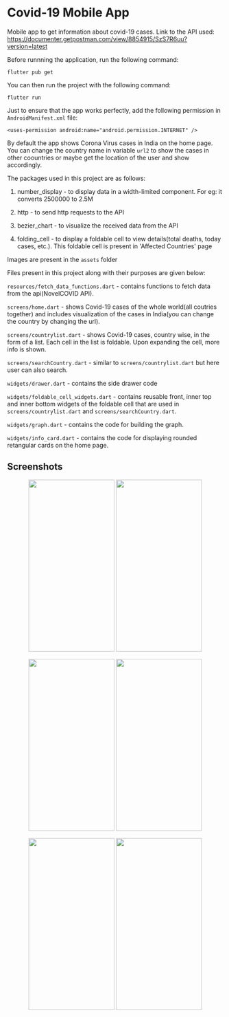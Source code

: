 # Covid-19 Mobile App

Mobile app to get information about covid-19 cases.
Link to the API used: https://documenter.getpostman.com/view/8854915/SzS7R6uu?version=latest

Before runnning the application, run the following command:
```
flutter pub get
```

You can then run the project with the following command:
```
flutter run
```

Just to ensure that the app works perfectly, add the following permission in ```AndroidManifest.xml``` file:

```
<uses-permission android:name="android.permission.INTERNET" />
```

By default the app shows Corona Virus cases in India on the home page. You can change the country name in variable ```url2``` to show the cases in other coountries or maybe get the location of the user and show accordingly.

The packages used in this project are as follows:

1. number_display - to display data in a width-limited component. For eg: it converts 2500000 to 2.5M

2. http - to send http requests to the API

3. bezier_chart - to visualize the received data from the API

4. folding_cell - to display a foldable cell to view details(total deaths, today cases, etc.). This foldable cell is present in 'Affected Countries' page


Images are present in the ```assets``` folder


Files present in this project along with their purposes are given below:

```resources/fetch_data_functions.dart``` - contains functions to fetch data from the api(NovelCOVID API).

```screens/home.dart``` - shows Covid-19 cases of the whole world(all coutries together) and includes visualization of the cases in India(you can change the country by changing the url).

```screens/countrylist.dart``` - shows Covid-19 cases, country wise, in the form of a list. Each cell in the list is foldable. Upon expanding the cell, more info is shown.


```screens/searchCountry.dart``` - similar to ```screens/countrylist.dart``` but here user can also search.

```widgets/drawer.dart``` - contains the side drawer code

```widgets/foldable_cell_widgets.dart``` - contains reusable front, inner top and inner bottom widgets of the foldable cell that are used in ```screens/countrylist.dart``` and ```screens/searchCountry.dart```.

```widgets/graph.dart``` - contains the code for building the graph.

```widgets/info_card.dart``` - contains the code for displaying rounded retangular cards on the home page.

## Screenshots

<p align="center">
  <img width="200" height="400" src="https://user-images.githubusercontent.com/26627849/95628928-a25b4b00-0a9c-11eb-8471-6209841e96dd.png">
  <img width="200" height="400" src="https://user-images.githubusercontent.com/26627849/95628941-a6876880-0a9c-11eb-8a09-ccfd5663b644.png">
</p>

<p align="center">
  <img width="200" height="400" src="https://user-images.githubusercontent.com/26627849/95628944-a71fff00-0a9c-11eb-9ab8-94277a2a93a4.png">
  <img width="200" height="400" src="https://user-images.githubusercontent.com/26627849/95628948-a8512c00-0a9c-11eb-83f9-7bbc92334949.png">
</p>

<p align="center">
  <img width="200" height="400" src="https://user-images.githubusercontent.com/26627849/95628951-a8e9c280-0a9c-11eb-930f-e51aec142cdd.png">
  <img width="200" height="400" src="https://user-images.githubusercontent.com/26627849/95628954-a8e9c280-0a9c-11eb-8b57-e50b83c68e24.png">
</p>
